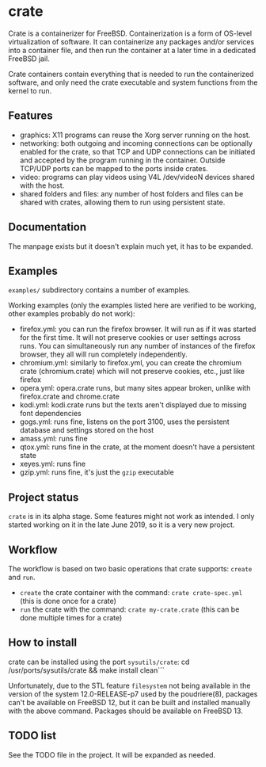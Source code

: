# crate

Crate is a containerizer for FreeBSD. Containerization is a form of OS-level virtualization of software. It can containerize any packages and/or services into a container file, and then run the container at a later time in a dedicated FreeBSD jail.

Crate containers contain everything that is needed to run the containerized software, and only need the crate executable and system functions from the kernel to run.

## Features
* graphics: X11 programs can reuse the Xorg server running on the host.
* networking: both outgoing and incoming connections can be optionally enabled for the crate, so that TCP and UDP connections can be initiated and accepted by the program running in the container. Outside TCP/UDP ports can be mapped to the ports inside crates.
* video: programs can play videos using V4L /dev/videoN devices shared with the host.
* shared folders and files: any number of host folders and files can be shared with crates, allowing them to run using persistent state.

## Documentation
The manpage exists but it doesn't explain much yet, it has to be expanded.

## Examples
```examples/``` subdirectory contains a number of examples.

Working examples (only the examples listed here are verified to be working, other examples probably do not work):
* firefox.yml: you can run the firefox browser. It will run as if it was started for the first time. It will not preserve cookies or user settings across runs. You can simultaneously run any number of instances of the firefox browser, they all will run completely independently.
* chromium.yml: similarly to firefox.yml, you can create the chromium crate (chromium.crate) which will not preserve cookies, etc., just like firefox
* opera.yml: opera.crate runs, but many sites appear broken, unlike with firefox.crate and chrome.crate
* kodi.yml: kodi.crate runs but the texts aren't displayed due to missing font dependencies
* gogs.yml: runs fine, listens on the port 3100, uses the persistent database and settings stored on the host
* amass.yml: runs fine
* qtox.yml: runs fine in the crate, at the moment doesn't have a persistent state
* xeyes.yml: runs fine
* gzip.yml: runs fine, it's just the ```gzip``` executable

## Project status
```crate``` is in its alpha stage. Some features might not work as intended. I only started working on it in the late June 2019, so it is a very new project.

## Workflow
The workflow is based on two basic operations that crate supports: ```create``` and ```run```.
* ```create``` the crate container with the command: ```crate crate-spec.yml``` (this is done once for a crate)
* ```run``` the crate with the command: ```crate my-crate.crate``` (this can be done multiple times for a crate)

## How to install
crate can be installed using the port ```sysutils/crate```: cd /usr/ports/sysutils/crate && make install clean```

Unfortunately, due to the STL feature ```filesystem``` not being available in the version of the system 12.0-RELEASE-p7 used by the poudriere(8), packages can't be available on FreeBSD 12, but it can be built and installed manually with the above command. Packages should be available on FreeBSD 13.

## TODO list
See the TODO file in the project. It will be expanded as needed.
